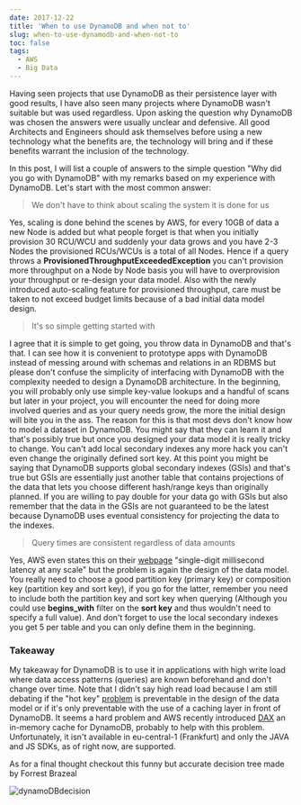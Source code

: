 ```yaml
---
date: 2017-12-22
title: 'When to use DynamoDB and when not to'
slug: when-to-use-dynamodb-and-when-not-to
toc: false
tags:
  - AWS
  - Big Data
---
```


Having seen projects that use DynamoDB as their persistence layer with good results, I have also seen many projects where DynamoDB wasn't suitable but was used regardless. Upon asking the question why DynamoDB was chosen the answers were usually unclear and defensive. All good Architects and Engineers should ask themselves before using a new technology what the benefits are, the technology will bring and if these benefits warrant the inclusion of the technology.

In this post, I will list a couple of answers to the simple question "Why did you go with DynamoDB" with my remarks based on my experience with DynamoDB. Let's start with the most common answer:


> We don't have to think about scaling the system it is done for us

Yes, scaling is done behind the scenes by AWS, for every 10GB of data a new Node is added but what people forget is that when you initially provision 30 RCU/WCU and suddenly your data grows and you have 2-3 Nodes the provisioned RCUs/WCUs is a total of all Nodes. Hence if a query throws a **ProvisionedThroughputExceededException** you can't provision more throughput on a Node by Node basis you will have to overprovision your throughput or re-design your data model. Also with the newly introduced auto-scaling feature for provisioned throughput, care must be taken to not exceed budget limits because of a bad initial data model design.

<!--more-->


> It's so simple getting started with

I agree that it is simple to get going, you throw data in DynamoDB and that's that. I can see how it is convenient to prototype apps with DynamoDB instead of messing around with schemas and relations in an RDBMS but please don't confuse the simplicity of interfacing with DynamoDB with the complexity needed to design a DynamoDB architecture. In the beginning, you will probably only use simple key-value lookups and a handful of scans but later in your project, you will encounter the need for doing more involved queries and as your query needs grow, the more the initial design will bite you in the ass. The reason for this is that most devs don't know how to model a dataset in DynamoDB. You might say that they can learn it and that's possibly true but once you designed your data model it is really tricky to change. You can't add local secondary indexes any more hack you can't even change the originally defined sort key. At this point you might be saying that DynamoDB supports global secondary indexes (GSIs) and that's true but GSIs are essentially just another table that contains projections of the data that lets you choose different hash/range keys than originally planned. If you are willing to pay double for your data go with GSIs but also remember that the data in the GSIs are not guaranteed to be the latest because DynamoDB uses eventual consistency for projecting the data to the indexes.


> Query times are consistent regardless of data amounts

Yes, AWS even states this on their [webpage](https://aws.amazon.com/dynamodb/) "single-digit millisecond latency at any scale" but the problem is again the design of the data model. You really need to choose a good partition key (primary key) or composition key (partition key and sort key), if you go for the latter, remember you need to include both the partition key and sort key when querying (Although you could use **begins_with** filter on the **sort key** and thus wouldn't need to specify a full value). And don't forget to use the local secondary indexes you get 5 per table and you can only define them in the beginning.


### Takeaway


My takeaway for DynamoDB is to use it in applications with high write load where data access patterns (queries) are known beforehand and don't change over time. Note that I didn't say high read load because I am still debating if the "hot key" [problem](https://segment.com/blog/the-million-dollar-eng-problem/) is preventable in the design of the data model or if it's only preventable with the use of a caching layer in front of DynamoDB. It seems a hard problem and AWS recently introduced [DAX](https://aws.amazon.com/dynamodb/dax/) an in-memory cache for DynamoDB, probably to help with this problem. Unfortunately, it isn't available in eu-central-1 (Frankfurt) and only the JAVA and JS SDKs, as of right now, are supported.

As for a final thought checkout this funny but accurate decision tree made by Forrest Brazeal

![dynamoDBdecision](post/2017/dynamoDBForrestBrazeal.png)

